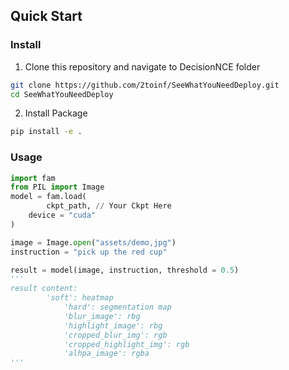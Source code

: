




## Quick Start

### Install

1. Clone this repository and navigate to DecisionNCE folder

```bash
git clone https://github.com/2toinf/SeeWhatYouNeedDeploy.git
cd SeeWhatYouNeedDeploy
```

2. Install Package

```bash
pip install -e .
```


### Usage

```python
import fam
from PIL import Image
model = fam.load(
    	ckpt_path, // Your Ckpt Here 
	device = "cuda"
)

image = Image.open("assets/demo,jpg")
instruction = "pick up the red cup"

result = model(image, instruction, threshold = 0.5)
'''
result content:
	    'soft': heatmap
            'hard': segmentation map
            'blur_image': rbg
            'highlight_image': rbg
            'cropped_blur_img': rgb
            'cropped_highlight_img': rgb
            'alhpa_image': rgba
'''




```
